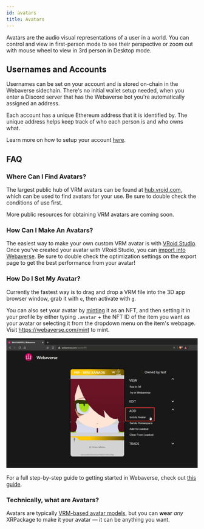```yaml
---
id: avatars
title: Avatars
---
```


Avatars are the audio visual representations of a user in a world. You can control and view in first-person mode to see their perspective or zoom out with mouse wheel to view in 3rd person in Desktop mode.

## Usernames and Accounts

Usernames can be set on your account and is stored on-chain in the Webaverse sidechain. There's no initial wallet setup needed, when you enter a Discord server that has the Webaverse bot you're automatically assigned an address.

Each account has a unique Ethereum address that it is identified by. The unique address helps keep track of who each person is and who owns what.

Learn more on how to setup your account [here](./start).


## FAQ

### Where Can I Find Avatars?

The largest public hub of VRM avatars can be found at <a href="https://hub.vroid.com/en/models" target="_blank" rel="noopener noreferrer">hub.vroid.com</a>, which can be used to find avatars for your use. Be sure to double check the conditions of use first.

More public resources for obtaining VRM avatars are coming soon.

### How Can I Make An Avatars?

The easiest way to make your own custom VRM avatar is with [VRoid Studio](https://vroid.com/en/studio/). Once you've created your avatar with VRoid Studio, you can [import into Webaverse](../create/import-vroid-studio). Be sure to double check the optimization settings on the export page to get the best performance from your avatar!


### How Do I Set My Avatar?

Currently the fastest way is to drag and drop a VRM file into the 3D app browser window, grab it with `e`, then activate with `g`.

You can also set your avatar by [minting](../create/mint) it as an NFT, and then setting it in your profile by either typing `.avatar` + the NFT ID of the item you want as your avatar or selecting it from the dropdown menu on the item's webpage. Visit https://webaverse.com/mint to mint.

![Set as avatar](/img/setavatar.jpg)

For a full step-by-step guide to getting started in Webaverse, check out [this guide](./start).

### Technically, what are Avatars?

Avatars are typically <a href="https://vrm.dev/en" target="_blank" rel="noopener noreferrer">VRM-based avatar models</a>, but you can **wear** _any_ XRPackage to make it your avatar &mdash; it can be anything you want.
